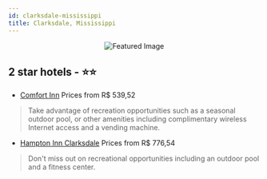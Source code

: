 ```yaml
---
id: clarksdale-mississippi
title: Clarksdale, Mississippi
---
```


<center><img src="https://i.travelapi.com/hotels/1000000/160000/151300/151227/f33433dd_z.jpg" alt="Featured Image" /></center>


##  2 star hotels - ⭐️⭐️

-    [Comfort Inn](https://us.hurb.com/hotels/clarksdale/comfort-inn-JNP-JP315320?cmp=18055) Prices from R$ 539,52
   > Take advantage of recreation opportunities such as a seasonal outdoor pool, or other amenities including complimentary wireless Internet access and a vending machine.
-    [Hampton Inn Clarksdale](https://us.hurb.com/hotels/clarksdale/hampton-inn-clarksdale-JNP-JP193342?cmp=18055) Prices from R$ 776,54
   > Don't miss out on recreational opportunities including an outdoor pool and a fitness center.
